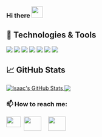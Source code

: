 ### Hi there  <img src="https://raw.githubusercontent.com/MartinHeinz/MartinHeinz/master/wave.gif" width="30px">

## 🔧 Technologies & Tools
![](https://img.shields.io/badge/OS-Linux-informational?style=flat&logo=linux&logoColor=white&color=2bbc8a)
![](https://img.shields.io/badge/Editor-vscode-informational?style=flat&logo=vs-code&logoColor=white&color=2bbc8a)
![](https://img.shields.io/badge/Code-JavaScript-informational?style=flat&logo=javascript&logoColor=white&color=2bbc8a)
![](https://img.shields.io/badge/Code-Laravel-informational?style=flat&logo=go&logoColor=white&color=2bbc8a)
![](https://img.shields.io/badge/Code-Jquery-informational?style=flat&logo=jquery.js&logoColor=white&color=2bbc8a)
![](https://img.shields.io/badge/Shell-Bash-informational?style=flat&logo=gnu-bash&logoColor=white&color=2bbc8a)
![](https://img.shields.io/badge/Tools-mySQL-informational?style=flat&logo=postgresql&logoColor=white&color=2bbc8a)



## &#x1f4c8; GitHub Stats



<a href="https://github.com/kojoyeboah53i/kojoyeboah53i">
  <img align="center" src="https://github-readme-stats.vercel.app/api?username=kojoyeboah53i&show_icons=true&line_height=27&count_private=true&title_color=ffffff&text_color=c9cacc&icon_color=2bbc8a&bg_color=1d1f21" alt="Isaac's GitHub Stats" />
</a> 

  
  <a href="https://github.com/kojoyeboah53i/kojoyeboah53i">
  <img align="center" src="https://github-readme-stats.vercel.app/api/top-langs/?username=kojoyeboah53&hide=java,html&title_color=ffffff&text_color=c9cacc&icon_color=2bbc8a&bg_color=1d1f21" />
</a>



###  📫 How to reach me:


[<img align="left" style="margin-right: 8px" width="38px" height="28px; margin-top: 10px" src="https://res.cloudinary.com/tutcan/image/upload/v1597102940/facebook-brands.png" />](https://web.facebook.com/kojo53i/)

[<img align="left" style="margin-right: 18px" width="45.75px" height="38px" src="https://res.cloudinary.com/tutcan/image/upload/v1597102940/linkedin-in-brands.png" />](https://www.linkedin.com/in/isaac-yeboah-626b821ab/)

[<img align="left" style="margin-right:18px" width="45.75px" height="38px" src="https://res.cloudinary.com/tutcan/image/upload/v1597102940/instagram-brands.png" />](https://www.instagram.com/kojoyeboah53i/)
